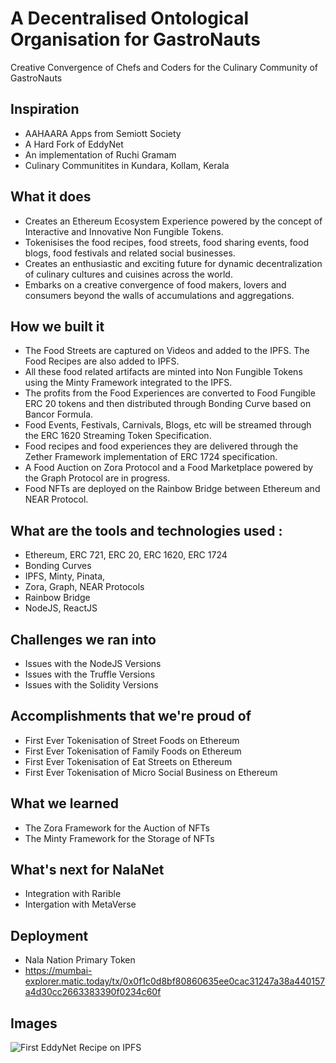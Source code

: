 # A Decentralised Ontological Organisation for GastroNauts
Creative Convergence of Chefs and Coders for the Culinary Community of GastroNauts

## Inspiration
- AAHAARA Apps from Semiott Society
- A Hard Fork of EddyNet
- An implementation of Ruchi Gramam
- Culinary Communitites in Kundara, Kollam, Kerala

## What it does
- Creates an Ethereum Ecosystem Experience powered by the concept of Interactive and Innovative Non Fungible Tokens. 
- Tokenisises the food recipes, food streets, food sharing events, food blogs, food festivals and related social businesses.
- Creates an enthusiastic and exciting future for dynamic decentralization of culinary cultures and cuisines across the world. 
- Embarks on a creative convergence of food makers, lovers and consumers beyond the walls of accumulations and aggregations.  

## How we built it
- The Food Streets are captured on Videos and added to the IPFS. The Food Recipes are also added to IPFS. 
- All these food related artifacts are minted into Non Fungible Tokens using the Minty Framework integrated to the IPFS. 
- The profits from the Food Experiences are converted to Food Fungible ERC 20 tokens and then distributed through Bonding Curve based on Bancor Formula. 
- Food Events, Festivals, Carnivals, Blogs, etc will be streamed through the ERC 1620 Streaming Token Specification. 
- Food recipes and food experiences they are delivered through the Zether Framework implementation of ERC 1724 specification. 
- A Food Auction on Zora Protocol and a Food Marketplace powered by the Graph Protocol are in progress. 
- Food NFTs are deployed on the Rainbow Bridge between Ethereum and NEAR Protocol. 

## What are the tools and technologies used :
- Ethereum, ERC 721, ERC 20, ERC 1620, ERC 1724
- Bonding Curves
- IPFS, Minty, Pinata, 
- Zora, Graph, NEAR Protocols
- Rainbow Bridge
- NodeJS, ReactJS

## Challenges we ran into
- Issues with the NodeJS Versions
- Issues with the Truffle Versions
- Issues with the Solidity Versions

## Accomplishments that we're proud of
- First Ever Tokenisation of Street Foods on Ethereum
- First Ever Tokenisation of Family Foods on Ethereum
- First Ever Tokenisation of Eat Streets on Ethereum
- First Ever Tokenisation of Micro Social Business on Ethereum

## What we learned
- The Zora Framework for the Auction of NFTs
- The Minty Framework for the Storage of NFTs

## What's next for NalaNet
- Integration with Rarible
- Intergation with MetaVerse

## Deployment
- Nala Nation Primary Token
- https://mumbai-explorer.matic.today/tx/0x0f1c0d8bf80860635ee0cac31247a38a440157a4d30cc2663383390f0234c60f

## Images

![First EddyNet Recipe on IPFS](https://github.com/Semiott/EddyNet/blob/main/images/IPFSAdd_Recipe_21032021.png)
